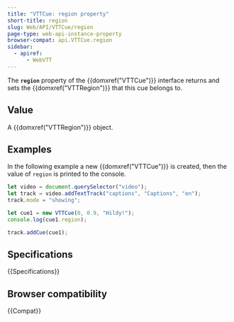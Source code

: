 ```yaml
---
title: "VTTCue: region property"
short-title: region
slug: Web/API/VTTCue/region
page-type: web-api-instance-property
browser-compat: api.VTTCue.region
sidebar:
  - apiref:
      - WebVTT
---
```


The **`region`** property of the {{domxref("VTTCue")}} interface returns and sets the {{domxref("VTTRegion")}} that this cue belongs to.

## Value

A {{domxref("VTTRegion")}} object.

## Examples

In the following example a new {{domxref("VTTCue")}} is created, then the value of `region` is printed to the console.

```js
let video = document.querySelector("video");
let track = video.addTextTrack("captions", "Captions", "en");
track.mode = "showing";

let cue1 = new VTTCue(0, 0.9, "Hildy!");
console.log(cue1.region);

track.addCue(cue1);
```

## Specifications

{{Specifications}}

## Browser compatibility

{{Compat}}
